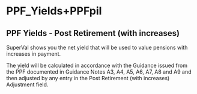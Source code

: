 # PPF_Yields+PPFpiI


## PPF Yields - Post Retirement (with increases)  

SuperVal shows you the net yield that will be used to value pensions
with increases in payment.   

The yield will be calculated in accordance with the Guidance issued from
the PPF documented in Guidance Notes A3, A4, A5, A6, A7, A8 and A9 and
then adjusted by any entry in the Post Retirement (with increases)
Adjustment field.
